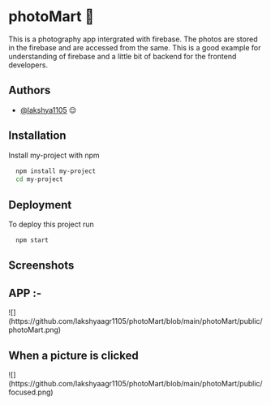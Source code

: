 
# photoMart 🌆
This is a photography app intergrated with firebase. The photos are stored in the firebase and are accessed from the same.
This is a good example for understanding of firebase and a little bit of backend for the frontend developers.






## Authors

- [@lakshya1105](https://github.com/lakshyaagr1105?tab=overview&from=2022-09-01&to=2022-09-18) 😌


## Installation

Install my-project with npm

```bash
  npm install my-project
  cd my-project
```
    
## Deployment

To deploy this project run

```bash
  npm start
```

## Screenshots
<h2> APP :- </h2>
![](https://github.com/lakshyaagr1105/photoMart/blob/main/photoMart/public/photoMart.png)

<h2>When a picture is clicked </h2>
![](https://github.com/lakshyaagr1105/photoMart/blob/main/photoMart/public/focused.png)
